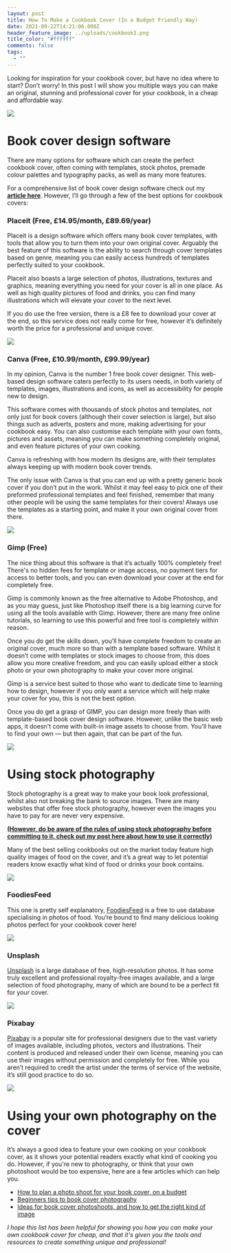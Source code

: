 ```yaml
---
layout: post
title: How To Make a Cookbook Cover (In a Budget Friendly Way)
date: 2021-09-22T14:21:06.008Z
header_feature_image: ../uploads/cookbook3.png
title_color: "#ffffff"
comments: false
tags:
  - ""
---
```

<!--StartFragment-->

Looking for inspiration for your cookbook cover, but have no idea where to start? Don’t worry! In this post I will show you multiple ways you can make an original, stunning and professional cover for your cookbook, in a cheap and affordable way.

![](../uploads/cookbook1.png)

# Book cover design software

There are many options for software which can create the perfect cookbook cover, often coming with templates, stock photos, premade colour palettes and typography packs, as well as many more features. 

For a comprehensive list of book cover design software check out my **[article here](https://threeseconds.netlify.app/2021/09/22/book-design-soft-top-10-best-apps/)**. However, I’ll go through a few of the best options for cookbook covers:

### Placeit (Free, £14.95/month, £89.69/year)

Placeit is a design software which offers many book cover templates, with tools that allow you to turn them into your own original cover. Arguably the best feature of this software is the ability to search through cover templates based on genre, meaning you can easily access hundreds of templates perfectly suited to your cookbook.

Placeit also boasts a large selection of photos, illustrations, textures and graphics, meaning everything you need for your cover is all in one place. As well as high quality pictures of food and drinks, you can find many illustrations which will elevate your cover to the next level.

If you do use the free version, there is a £8 fee to download your cover at the end, so this service does not really come for free, however it’s definitely worth the price for a professional and unique cover.

![](../uploads/cookbook5.png)

### Canva (Free, £10.99/month, £99.99/year)

In my opinion, Canva is the number 1 free book cover designer. This web-based design software caters perfectly to its users needs, in both variety of templates, images, illustrations and icons, as well as accessibility for people new to design.

This software comes with thousands of stock photos and templates, not only just for book covers (although their cover selection is large), but also things such as adverts, posters and more, making advertising for your cookbook easy. You can also customise each template with your own fonts, pictures and assets, meaning you can make something completely original, and even feature pictures of your own cooking.

Canva is refreshing with how modern its designs are, with their templates always keeping up with modern book cover trends.

The only issue with Canva is that you can end up with a pretty generic book cover if you don’t put in the work. Whilst it may feel easy to pick one of their preformed professional templates and feel finished, remember that many other people will be using the same templates for their covers! Always use the templates as a starting point, and make it your own original cover from there.

![](../uploads/cookbook6.png)

### Gimp (Free)

The nice thing about this software is that it’s actually 100% completely free! There's no hidden fees for template or image access, no payment tiers for access to better tools, and you can even download your cover at the end for completely free.

Gimp is commonly known as the free alternative to Adobe Photoshop, and as you may guess, just like Photoshop itself there is a big learning curve for using all the tools available with Gimp. However, there are many free online tutorials, so learning to use this powerful and free tool is completely within reason. 

Once you do get the skills down, you’ll have complete freedom to create an original cover, much more so than with a template based software. Whilst it doesn’t come with templates or stock images to choose from, this does allow you more creative freedom, and you can easily upload either a stock photo or your own photography to make your cover more original.

Gimp is a service best suited to those who want to dedicate time to learning how to design, however if you only want a service which will help make your cover for you, this is not the best option.

Once you do get a grasp of GIMP, you can design more freely than with template-based book cover design software. However, unlike the basic web apps, it doesn't come with built-in image assets to choose from. You'll have to find your own — but then again, that can be part of the fun.

![](../uploads/cookbook7.png)

# Using stock photography

Stock photography is a great way to make your book look professional, whilst also not breaking the bank to source images. There are many websites that offer free stock photography, however even the images you have to pay for are never very expensive. 

**[(However, do be aware of the rules of using stock photography before committing to it, check out my post here about how to use it correctly)](https://threeseconds.netlify.app/2021/09/22/how-to-properly-use-stock-photos-for-your-book-cover/)**

Many of the best selling cookbooks out on the market today feature high quality images of food on the cover, and it’s a great way to let potential readers know exactly what kind of food or drinks your book contains.

![](../uploads/cookbook4.png)

### FoodiesFeed

This one is pretty self explanatory, [FoodiesFeed](https://www.foodiesfeed.com/) is a free to use database specialising in photos of food. You’re bound to find many delicious looking photos perfect for your cookbook cover here!

![](../uploads/cookbook8.png)

### Unsplash

[Unsplash](https://unsplash.com/) is a large database of free, high-resolution photos. It has some truly excellent and professional royalty-free images available, and a large selection of food photography, many of which are bound to be a perfect fit for your cover.

![](../uploads/cookbook9.png)

### Pixabay

[Pixabay](https://pixabay.com/) is a popular site for professional designers due to the vast variety of images available, including photos, vectors and illustrations. Their content is produced and released under their own license, meaning you can use their images without permission and completely for free. While you aren’t required to credit the artist under the terms of service of the website, it’s still good practice to do so.

![](../uploads/cookbook10.png)

# Using your own photography on the cover

It’s always a good idea to feature your own cooking on your cookbook cover, as it shows your potential readers exactly what kind of cooking you do. However, if you're new to photography, or think that your own photoshoot would be too expensive, here are a few articles which can help you.

* [How to plan a photo shoot for your book cover, on a budget](https://melyssawilliams.com/how-to-plan-a-book-cover-photo-shoot/)
* [Beginners tips to book cover photography ](https://brutallyhonestmicrostock.com/2019/08/06/7-tips-on-getting-started-in-book-cover-photography/)
* [Ideas for book cover photoshoots, and how to get the right kind of image](https://digital-photography-school.com/shoot-images-for-book-covers/)

[](https://brutallyhonestmicrostock.com/2019/08/06/7-tips-on-getting-started-in-book-cover-photography/)

*I hope this list has been helpful for showing you how you can make your own cookbook cover for cheap, and that it's given you the tools and resources to create something unique and professional!*

<!--EndFragment-->